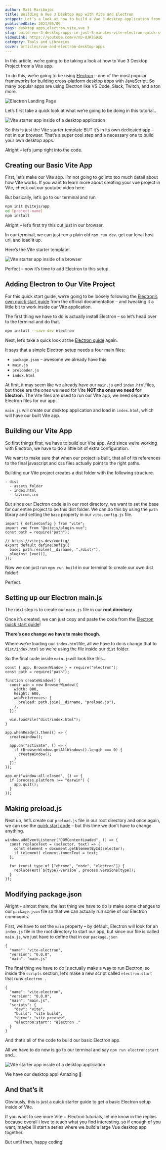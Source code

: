 ```yaml
---
author: Matt Maribojoc
title: Building a Vue 3 Desktop App with Vite and Electron
snippet: Let’s a look at how to build a Vue 3 desktop application from your Vite app with Electron - a framework desktop apps with JavaScript.
publishedDate: 2021/05/09
tags: desktop apps,electron,vite,vue 3
slug: build-vue-3-desktop-apps-in-just-5-minutes-vite-electron-quick-start-guide
videoLink: https://youtube.com/v/nD-UJRlG91Q
category: Tools and Libraries
cover: articles/vue-and-electron-desktop-apps
---
```


In this article, we’re going to be taking a look at how to Vue 3 Desktop Project from a Vite app.

To do this, we’re going to be using [Electron](https://www.electronjs.org/) – one of the most popular frameworks for building cross-platform desktop apps with JavaScript. So many popular apps are using Electron like VS Code, Slack, Twitch, and a ton more.

![Electron Landing Page](/img/articles/vue-and-electron-apps/electron.png)

Let’s first take a quick look at what we’re going to be doing in this tutorial..

![Vite starter app inside of a desktop application](/img/articles/vue-and-electron-apps/demo.png)

So this is just the Vite starter template BUT it’s in its own dedicated app – not in our browser. That’s a super cool step and a necessary one to build your own desktop apps.

Alright – let’s jump right into the code.

## Creating our Basic Vite App

First, let’s make our Vite app. I’m not going to go into too much detail about how Vite works. If you want to learn more about creating your vue project in Vite, check out our youtube video here.

But basically, let’s go to our terminal and run

```bash
npm init @vitejs/app
cd [project-name]
npm install
```

Alright – let’s first try this out just in our browser.

In our terminal, we can just run a plain old `npm run dev`. get our local host url, and load it up.

Here’s the Vite starter template!

![Vite starter app inside of a browser](/img/articles/vue-and-electron-apps/browser.png)

Perfect – now it’s time to add Electron to this setup.

## Adding Electron to Our Vite Project

For this quick start guide, we’re going to be loosely following the [Electron’s own quick start guide](https://www.electronjs.org/docs/tutorial/quick-start) from the official documentation – and tweaking it a little bit to work inside our Vite application.

The first thing we have to do is actually install Electron – so let’s head over to the terminal and do that.

```bash
npm install --save-dev electron
```

Next, let’s take a quick look at the [Electron guide](https://www.electronjs.org/docs/latest/tutorial/quick-start) again.

It says that a simple Electron setup needs a four main files:

- `package.json` – awesome we already have this
- `main.js`
- `preloader.js`
- `index.html`

At first, it may seem like we already have our `main.js` and `index.html`files, but those are the ones we need for Vite **NOT the ones we need for Electron**. The Vite files are used to run our Vite app, we need separate Electron files for our app.

`main.js` will create our desktop application and load in `index.html`, which will have our built Vite app.

## Building our Vite App

So first things first, we have to build our Vite app. And since we’re working with Electron, we have to do a little bit of extra configuration.

We want to make sure that when our project is built, that all of its references to the final javascript and css files actually point to the right paths.

Building our Vite project creates a dist folder with the following structure.

```
- dist
  - assets folder
  - index.html
  - favicon.ico
```

But since our Electron code is in our root directory, we want to set the base for our entire project to be this dist folder. We can do this by using the `path` library and setting the `base` property in our `vite.config.js` file.

```js{}[vite.config.js]
import { defineConfig } from "vite";
import vue from "@vitejs/plugin-vue";
const path = require("path");

// https://vitejs.dev/config/
export default defineConfig({
  base: path.resolve(__dirname, "./dist/"),
  plugins: [vue()],
});
```

Now we can just run `npm run build` in our terminal to create our own dist folder!

Perfect.

## Setting up our Electron main.js

The next step is to create our `main.js` file in our **root directory**.

Once it’s created, we can just copy and paste the code from the [Electron quick start guide](https://www.electronjs.org/docs/tutorial/quick-start#create-the-main-script-file)!

**There’s one change we have to make though.**

Where we’re loading our `index.html`file, all we have to do is change that to `dist/index.html` so we’re using the file inside our `dist` folder.

So the final code inside `main.js`will look like this…

```js{}[main.js]
const { app, BrowserWindow } = require("electron");
const path = require("path");

function createWindow() {
  const win = new BrowserWindow({
    width: 800,
    height: 600,
    webPreferences: {
      preload: path.join(__dirname, "preload.js"),
    },
  });

  win.loadFile("dist/index.html");
}

app.whenReady().then(() => {
  createWindow();

  app.on("activate", () => {
    if (BrowserWindow.getAllWindows().length === 0) {
      createWindow();
    }
  });
});

app.on("window-all-closed", () => {
  if (process.platform !== "darwin") {
    app.quit();
  }
});
```

## Making preload.js

Next up, let’s create our `preload.js` file in our root directory and once again, we can use the [quick start code](https://www.electronjs.org/docs/tutorial/quick-start#define-a-preload-script) – but this time we don’t have to change anything.

```js{}[preload.js]
window.addEventListener("DOMContentLoaded", () => {
  const replaceText = (selector, text) => {
    const element = document.getElementById(selector);
    if (element) element.innerText = text;
  };

  for (const type of ["chrome", "node", "electron"]) {
    replaceText(`${type}-version`, process.versions[type]);
  }
});
```

## Modifying package.json

Alright – almost there, the last thing we have to do is make some changes to our `package.json` file so that we can actually run some of our Electron commands.

First, we have to set the `main` property – by default, Electron will look for an `index.js` file in the root directory to start our app, but since our file is called `main.js`, we just have to define that in our `package.json`

```json{}[package.json]
{
  "name": "vite-electron",
  "version": "0.0.0",
  "main": "main.js"
```

The final thing we have to do is actually make a way to run Electron, so inside the `scripts` section, let’s make a new script called `electron:start` that runs `electron .`

```json{}[package.json]
{
  "name": "vite-electron",
  "version": "0.0.0",
  "main": "main.js",
  "scripts": {
    "dev": "vite",
    "build": "vite build",
    "serve": "vite preview",
    "electron:start": "electron ."
  }
}
```

And that’s all of the code to build our basic Electron app.

All we have to do now is go to our terminal and say `npm run electron:start` and…

![Vite starter app inside of a desktop application](/img/articles/vue-and-electron-apps/demo.png)

We have our desktop app! Amazing 🙂

## And that’s it

Obviously, this is just a quick starter guide to get a basic Electron setup inside of Vite.

If you want to see more Vite + Electron tutorials, let me know in the replies because overall i love to teach what you find interesting. so if enough of you want, maybe ill start a series where we build a large Vue desktop app together.

But until then, happy coding!
